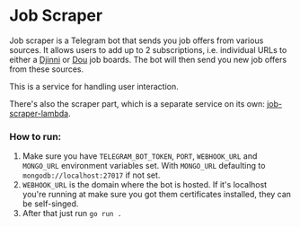 # Job Scraper

Job scraper is a Telegram bot that sends you job offers from various sources.
It allows users to add up to 2 subscriptions, i.e. individual URLs to either a [Djinni](https://djinni.co) or
[Dou](https://jobs.dou.ua) job boards. The bot will then send you new job offers from these sources.

This is a service for handling user interaction.

There's also the scraper part, which is a separate service on its own:
[job-scraper-lambda](https://github.com/sirkostya009/job-scraper-lambda).

### How to run:
1. Make sure you have `TELEGRAM_BOT_TOKEN`, `PORT`, `WEBHOOK_URL` and `MONGO_URL` environment variables set. With
`MONGO_URL` defaulting to `mongodb://localhost:27017` if not set.
2. `WEBHOOK_URL` is the domain where the bot is hosted. If it's localhost you're running at make sure you got them
certificates installed, they can be self-singed.
3. After that just run `go run .`
